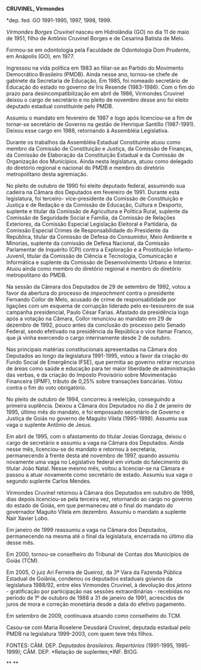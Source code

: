 **CRUVINEL, Virmondes**

\*dep. fed. GO 1991-1995, 1997, 1998, 1999.

*Virmondes Borges Cruvinel* nasceu em Hidrolândia (GO) no dia 11 de maio
de 1951, filho de Antônio Cruvinel Borges e de Cesarina Batista de Melo.

Formou-se em odontologia pela Faculdade de Odontologia Dom Prudente, em
Anápolis (GO), em 1977.

Ingressou na vida política em 1983 ao filiar-se ao Partido do Movimento
Democrático Brasileiro (PMDB). Ainda nesse ano, tornou-se chefe de
gabinete da Secretaria de Educação. Em 1985, foi nomeado secretário de
Educação do estado no governo de Íris Resende (1983-1986). Com o fim do
prazo para desincompatibilização em abril de 1986, Virmondes Cruvinel
deixou o cargo de secretário e no pleito de novembro desse ano foi
eleito deputado estadual constituinte pelo PMDB.

Assumiu o mandato em fevereiro de 1987 e logo após licenciou-se a fim de
tornar-se secretário de Governo na gestão de Henrique Santillo
(1987-1991). Deixou esse cargo em 1988, retornando à Assembléia
Legislativa.

Durante os trabalhos da Assembléia Estadual Constituinte atuou como
membro da Comissão de Constituição e Justiça, da Comissão de Finanças,
da Comissão de Elaboração da Constituição Estadual e da Comissão de
Organização dos Municípios. Ainda nesta legislatura, atuou como delegado
do diretório regional e nacional do PMDB e membro do diretório
metropolitano desta agremiação.

No pleito de outubro de 1990 foi eleito deputado federal, assumindo sua
cadeira na Câmara dos Deputados em fevereiro de 1991. Durante esta
legislatura, foi terceiro- vice-presidente da Comissão de Constituição e
Justiça e de Redação e da Comissão de Educação, Cultura e Desporto,
suplente e titular da Comissão de Agricultura e Política Rural, suplente
da Comissão de Seguridade Social e Família, da Comissão de Relações
Exteriores, da Comissão Especial Legislação Eleitoral e Partidária, da
Comissão Especial Crimes de Responsabilidade do Presidente da República,
titular da Comissão de Defesa do Consumidor, Meio Ambiente e Minorias,
suplente da comissão de Defesa Nacional, da Comissão Parlamentar de
Inquérito (CPI) contra a Exploração e a Prostituição Infanto-Juvenil,
titular da Comissão de Ciência e Tecnologia, Comunicação e Informática e
suplente da Comissão de Desenvolvimento Urbano e Interior. Atuou ainda
como membro do diretório regional e membro do diretório metropolitano do
PMDB.

Na sessão da Câmara dos Deputados de 29 de setembro de 1992, votou a
favor da abertura do processo de *impeachment* contra o presidente
Fernando Collor de Melo, acusado de crime de responsabilidade por
ligações com um esquema de corrupção liderado pelo ex-tesoureiro de sua
campanha presidencial, Paulo César Farias. Afastado da presidência logo
após a votação na Câmara, Collor renunciou ao mandato em 29 de dezembro
de 1992, pouco antes da conclusão do processo pelo Senado Federal, sendo
efetivado na presidência da República o vice Itamar Franco, que já vinha
exercendo o cargo interinamente desde 2 de outubro.

Nas principais matérias constitucionais apresentadas na Câmara dos
Deputados ao longo da legislatura 1991-1995, votou a favor da criação do
Fundo Social de Emergência (FSE), que permitia ao governo retirar
recursos de áreas como saúde e educação para ter maior liberdade de
administração das verbas, e da criação do Imposto Provisório sobre
Movimentação Financeira (IPMF), tributo de 0,25% sobre transações
bancárias. Votou contra o fim do voto obrigatório.

No pleito de outubro de 1994, concorreu à reeleição, conseguindo a
primeira suplência. Deixou a Câmara dos Deputados no dia 2 de janeiro de
1995, último mês do mandato, e foi empossado secretário de Governo e
Justiça de Goiás no governo de Maguito Vilela (1995-1998). Assumiu sua
vaga o suplente Antônio de Jesus.

Em abril de 1995, com o afastamento do titular Josias Gonzaga, deixou o
cargo de secretário e assumiu a vaga na Câmara dos Deputados. Ainda
nesse mês, licenciou-se do mandato e retornou à secretaria, permanecendo
à frente desta até novembro de 1997, quando assumiu novamente uma vaga
no Legislativo federal em virtude do falecimento do titular João Natal.
Nesse mesmo mês, voltou a licenciar-se na Câmara e passou a atuar
novamente como secretário de estado. Assumiu sua vaga o segundo suplente
Carlos Mendes.

Virmondes Cruvinel retornou à Câmara dos Deputados em outubro de 1998,
dias depois licenciou-se pela terceira vez, retornando ao cargo no
governo do estado de Goiás, em que permaneceu até o final do mandato do
governador Maguito Vilela em dezembro. Assumiu o mandato a suplente Nair
Xavier Lobo.

Em janeiro de 1999 reassumiu a vaga na Câmara dos Deputados,
permanecendo na mesma até o final da legislatura, encerrada no último
dia desse mês.

Em 2000, tornou-se conselheiro do Tribunal de Contas dos Municípios de
Goiás (TCM).

Em 2005, O juiz Ari Ferreira de Queiroz, da 3ª Vara da Fazenda Pública
Estadual de Goiânia, condenou os deputados estaduais goianos da
legislatura 1988/92, entre eles Virmondes Cruvinel, à devolução dos
*jetons* - gratificação por participação nas sessões extraordinárias -
recebidas no período de 1º de outubro de 1988 a 31 de janeiro de 1991,
acrescidos de juros de mora e correção monetária desde a data do efetivo
pagamento.

Em setembro de 2009, continuava atuando como conselheiro do TCM.

Casou-se com Maria Roselene Deusdará Cruvinel, deputada estadual pelo
PMDB na legislatura 1999-2003, com quem teve três filhos.

FONTES: CÂM. DEP. *Deputados brasileiros. Repertórios* (1991-1995,
1995-1999); CÂM. DEP. *Relação de suplentes;*INF. BIOG.

** **
